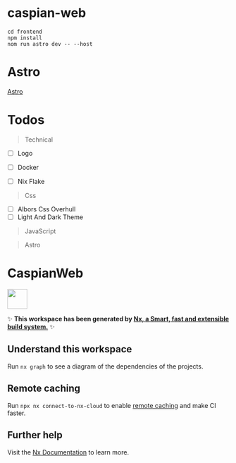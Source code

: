 # caspian-web

```
cd frontend
npm install
nom run astro dev -- --host
```

# Astro
[Astro](https://astro.build)

# Todos
> Technical
- [ ] Logo
- [ ] Docker
- [ ] Nix Flake


> Css
- [ ] Albors Css Overhull
- [ ] Light And Dark Theme

> JavaScript

> Astro


# CaspianWeb

<a alt="Nx logo" href="https://nx.dev" target="_blank" rel="noreferrer"><img src="https://raw.githubusercontent.com/nrwl/nx/master/images/nx-logo.png" width="45"></a>

✨ **This workspace has been generated by [Nx, a Smart, fast and extensible build system.](https://nx.dev)** ✨

## Understand this workspace

Run `nx graph` to see a diagram of the dependencies of the projects.

## Remote caching

Run `npx nx connect-to-nx-cloud` to enable [remote caching](https://nx.app) and make CI faster.

## Further help

Visit the [Nx Documentation](https://nx.dev) to learn more.
